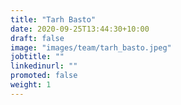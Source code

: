 ```yaml
---
title: "Tarh Basto"
date: 2020-09-25T13:44:30+10:00
draft: false
image: "images/team/tarh_basto.jpeg"
jobtitle: ""
linkedinurl: ""
promoted: false
weight: 1
---
```


